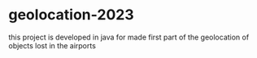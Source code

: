 # geolocation-2023
this project is developed in java for made first part of the geolocation of objects lost in the airports
